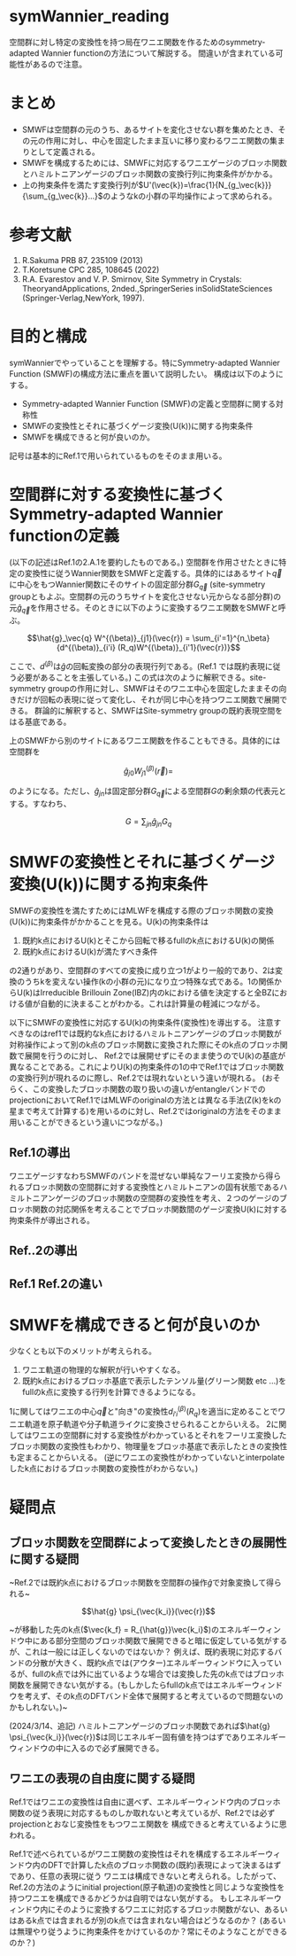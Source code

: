 # symWannier_reading
空間群に対し特定の変換性を持つ局在ワニエ関数を作るためのsymmetry-adapted Wannier functionの方法について解説する。
間違いが含まれている可能性があるので注意。
# まとめ
- SMWFは空間群の元のうち、あるサイトを変化させない群を集めたとき、その元の作用に対し、中心を固定したまま互いに移り変わるワニエ関数の集まりとして定義される。
- SMWFを構成するためには、SMWFに対応するワニエゲージのブロッホ関数とハミルトニアンゲージのブロッホ関数の変換行列に拘束条件がかかる。
- 上の拘束条件を満たす変換行列が$`U'(\vec{k})=\frac{1}{N_{g_\vec{k}}}{\sum_{g_\vec{k}}...}`$のようなkの小群の平均操作によって求められる。
# 参考文献
1. R.Sakuma PRB 87, 235109 (2013)
2. T.Koretsune CPC 285, 108645 (2022)
3. R.A. Evarestov and V. P. Smirnov, Site Symmetry in Crystals: TheoryandApplications, 2nded.,SpringerSeries inSolidStateSciences (Springer-Verlag,NewYork, 1997).
# 目的と構成
symWannierでやっていることを理解する。特にSymmetry-adapted Wannier Function (SMWF)の構成方法に重点を置いて説明したい。
構成は以下のようにする。
- Symmetry-adapted Wannier Function (SMWF)の定義と空間群に関する対称性
- SMWFの変換性とそれに基づくゲージ変換(U(k))に関する拘束条件
- SMWFを構成できると何が良いのか。
  
記号は基本的にRef.1で用いられているものをそのまま用いる。
# 空間群に対する変換性に基づくSymmetry-adapted Wannier functionの定義
(以下の記述はRef.1の2.A.1を要約したものである。)
空間群を作用させたときに特定の変換性に従うWannier関数をSMWFと定義する。具体的にはあるサイト$`\vec{q}`$に中心をもつWannier関数にそのサイトの固定部分群$`G_\vec{q}`$
(site-symmetry groupともよぶ。空間群の元のうちサイトを変化させない元からなる部分群)の元$`\hat{g}_\vec{q}`$を作用させる。そのときに以下のように変換するワニエ関数をSMWFと呼ぶ。
```math
\hat{g}_\vec{q} W^{(\beta)}_{j1}(\vec{r}) = \sum_{i'=1}^{n_\beta}{d^{(\beta)}_{i'i} (R_q)W^{(\beta)}_{i'1}(\vec{r})}
```
ここで、$`d^{(\beta)}`$は$`\hat{g}`$の回転変換の部分の表現行列である。(Ref.1 では既約表現に従う必要があることを主張している。)
この式は次のように解釈できる。site-symmetry groupの作用に対し、SMWFはそのワニエ中心を固定したままその向きだけが回転の表現に従って変化し、それが同じ中心を持つワニエ関数で展開できる。
群論的に解釈すると、SMWFはSite-symmetry groupの既約表現空間をはる基底である。

上のSMWFから別のサイトにあるワニエ関数を作ることもできる。具体的には空間群を
```math
\hat{g}_{j0} W^{(\beta)}_{j1}(\vec{r}) = 
```
のようになる。ただし、$`\hat{g}_{jn}`$は固定部分群$`G_\vec{q}`$による空間群$`G`$の剰余類の代表元とする。すなわち、
```math
G = \sum_{jn}{\hat{g}_{jn} G_q}
```
#  SMWFの変換性とそれに基づくゲージ変換(U(k))に関する拘束条件
SMWFの変換性を満たすためにはMLWFを構成する際のブロッホ関数の変換(U(k))に拘束条件がかかることを見る。U(k)の拘束条件は
1. 既約k点におけるU(k)とそこから回転で移るfullのk点におけるU(k)の関係
2. 既約k点におけるU(k)が満たすべき条件
   
の2通りがあり、空間群のすべての変換に成り立つ1がより一般的であり、2は変換のうちkを変えない操作(kの小群の元)になり立つ特殊な式である。1の関係からU(k)はIrreducible Brillouin Zone(IBZ)内のkにおける値を決定すると全BZにおける値が自動的に決まることがわかる。これは計算量の軽減につながる。

以下にSMWFの変換性に対応するU(k)の拘束条件(変換性)を導出する。
注意すべきなのはref1では既約なk点におけるハミルトニアンゲージのブロッホ関数が対称操作によって別のk点のブロッホ関数に変換された際にそのk点のブロッホ関数で展開を行うのに対し、
Ref.2では展開せずにそのまま使うのでU(k)の基底が異なることである。これによりU(k)の拘束条件の1の中でRef.1ではブロッホ関数の変換行列が現れるのに際し、Ref.2では現れないという違いが現れる。
(おそらく、この変換したブロッホ関数の取り扱いの違いがentangleバンドでのprojectionにおいてRef.1ではMLWFのoriginalの方法とは異なる手法(Z(k)をkの星まで考えて計算する)を用いるのに対し、Ref.2ではoriginalの方法をそのまま用いることができるという違いにつながる。)
## Ref.1の導出
ワニエゲージすなわちSMWFのバンドを混ぜない単純なフーリエ変換から得られるブロッホ関数の空間群に対する変換性とハミルトニアンの固有状態であるハミルトニアンゲージのブロッホ関数の空間群の変換性を考え、２つのゲージのブロッホ関数の対応関係を考えることでブロッホ関数間のゲージ変換U(k)に対する拘束条件が導出される。

## Ref..2の導出


## Ref.1 Ref.2の違い
# SMWFを構成できると何が良いのか
少なくとも以下のメリットが考えられる。

1. ワニエ軌道の物理的な解釈が行いやすくなる。
2. 既約k点におけるブロッホ基底で表示したテンソル量(グリーン関数 etc ...)をfullのk点に変換する行列を計算できるようになる。

1に関してはワニエの中心$`\vec{q}`$と"向き"の変換性$`d^{(\beta)}_{i'i} (R_q)`$を適当に定めることでワニエ軌道を原子軌道や分子軌道ライクに変換させられることからいえる。
2に関してはワニエの空間群に対する変換性がわかっているとそれをフーリエ変換したブロッホ関数の変換性もわかり、物理量をブロッホ基底で表示したときの変換性も定まることからいえる。
(逆にワニエの変換性がわかっていないとinterpolateしたk点におけるブロッホ関数の変換性がわからない。)
# 疑問点
## ブロッホ関数を空間群によって変換したときの展開性に関する疑問
~Ref.2では既約k点におけるブロッホ関数を空間群の操作$\hat{g}$で対象変換して得られる~
```math
\hat{g} \psi_{\vec{k_i}}(\vec{r})
```
~が移動した先のk点($\vec{k_f} = R_{\hat{g}}\vec{k_i}$)のエネルギーウィンドウ中にある部分空間のブロッホ関数で展開できると暗に仮定している気がするが、これは一般には正しくないのではないか？
例えば、既約表現に対応するバンドの分散が大きく、既約k点では(アウター)エネルギーウィンドウに入っているが、fullのk点では外に出ているような場合では変換した先のk点ではブロッホ関数を展開できない気がする。(もしかしたらfullのk点ではエネルギーウィンドウを考えず、そのk点のDFTバンド全体で展開すると考えているので問題ないのかもしれない。)~


(2024/3/14、追記)
ハミルトニアンゲージのブロッホ関数であれば$`\hat{g} \psi_{\vec{k_i}}(\vec{r})`$は同じエネルギー固有値を持つはずでありエネルギーウィンドウの中に入るので必ず展開できる。
## ワニエの表現の自由度に関する疑問
Ref.1ではワニエの変換性は自由に選べず、エネルギーウィンドウ内のブロッホ関数の従う表現に対応するものしか取れないと考えているが、Ref.2では必ずprojectionとおなじ変換性をもつワニエ関数を
構成できると考えているように思われる。

Ref.1で述べられているがワニエ関数の変換性はそれを構成するエネルギーウィンドウ内のDFTで計算したk点のブロッホ関数の(既約)表現によって決まるはずであり、任意の表現に従う
ワニエは構成できないと考えられる。したがって、Ref.2の方法のようにinitial projection(原子軌道)の変換性と同じような変換性を持つワニエを構成できるかどうかは自明ではない気がする。
もしエネルギーウィンドウ内にそのように変換するワニエに対応するブロッホ関数がない、あるいはあるk点では含まれるが別のk点では含まれない場合はどうなるのか？
(あるいは無理やり従うように拘束条件をかけているのか？常にそのようなことができるのか？)
